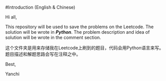 #Introduction (English & Chinese)

Hi all,

This repository will be used to save the problems on the Leetcode. The solution will be wrote in ***Python***. The problem description and idea of solution will be wrote in the comment section.

这个文件夹是用来存储我在Leetcode上刷到的题目，代码会用Python语言来写。题目描述和解题思路会写在注释之中。

Best,

Yanchi